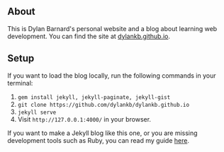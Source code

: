 ## About

This is Dylan Barnard's personal website and a blog about learning web development. You can find the site at [dylankb.github.io](http://dylankb.github.io/).

## Setup

If you want to load the blog locally, run the following commands in your terminal:

1. `gem install jekyll, jekyll-paginate, jekyll-gist`
2. `git clone https://github.com/dylankb/dylankb.github.io`
3. `jekyll serve`
4. Visit `http://127.0.0.1:4000/` in your browser.

If you want to make a Jekyll blog like this one, or you are missing development tools such as Ruby, you can read my guide [here](http://dylankb.github.io/archive/a-beginners-guide-to-jekyll).
